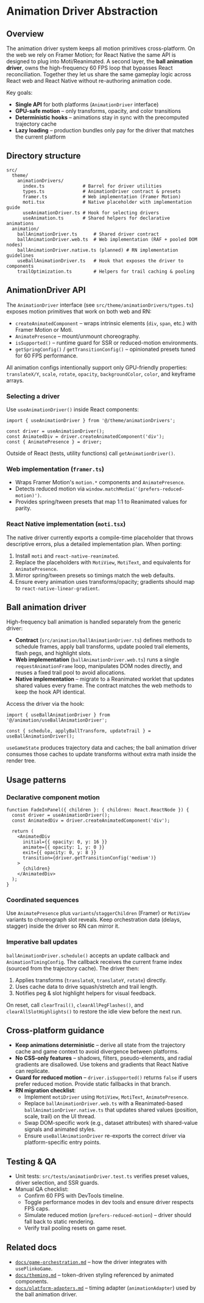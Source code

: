 # Animation Driver Abstraction

## Overview

The animation driver system keeps all motion primitives cross-platform. On the web we rely on Framer Motion; for React Native the same API is designed to plug into Moti/Reanimated. A second layer, the **ball animation driver**, owns the high-frequency 60 FPS loop that bypasses React reconciliation. Together they let us share the same gameplay logic across React web and React Native without re-authoring animation code.

Key goals:

- **Single API** for both platforms (`AnimationDriver` interface)
- **GPU-safe motion** – only transforms, opacity, and color transitions
- **Deterministic hooks** – animations stay in sync with the precomputed trajectory cache
- **Lazy loading** – production bundles only pay for the driver that matches the current platform

## Directory structure

```
src/
  theme/
    animationDrivers/
      index.ts              # Barrel for driver utilities
      types.ts              # AnimationDriver contract & presets
      framer.ts             # Web implementation (Framer Motion)
      moti.tsx              # Native placeholder with implementation guide
      useAnimationDriver.ts # Hook for selecting drivers
      useAnimation.ts       # Shared helpers for declarative animations
  animation/
    ballAnimationDriver.ts      # Shared driver contract
    ballAnimationDriver.web.ts  # Web implementation (RAF + pooled DOM nodes)
    ballAnimationDriver.native.ts (planned) # RN implementation guidelines
    useBallAnimationDriver.ts   # Hook that exposes the driver to components
    trailOptimization.ts        # Helpers for trail caching & pooling
```

## AnimationDriver API

The `AnimationDriver` interface (see `src/theme/animationDrivers/types.ts`) exposes motion primitives that work on both web and RN:

- `createAnimatedComponent` – wraps intrinsic elements (`div`, `span`, etc.) with Framer Motion or Moti.
- `AnimatePresence` – mount/unmount choreography.
- `isSupported()` – runtime guard for SSR or reduced-motion environments.
- `getSpringConfig()` / `getTransitionConfig()` – opinionated presets tuned for 60 FPS performance.

All animation configs intentionally support only GPU-friendly properties: `translateX/Y`, `scale`, `rotate`, `opacity`, `backgroundColor`, `color`, and keyframe arrays.

### Selecting a driver

Use `useAnimationDriver()` inside React components:

```tsx
import { useAnimationDriver } from '@/theme/animationDrivers';

const driver = useAnimationDriver();
const AnimatedDiv = driver.createAnimatedComponent('div');
const { AnimatePresence } = driver;
```

Outside of React (tests, utility functions) call `getAnimationDriver()`.

### Web implementation (`framer.ts`)

- Wraps Framer Motion's `motion.*` components and `AnimatePresence`.
- Detects reduced motion via `window.matchMedia('(prefers-reduced-motion)')`.
- Provides spring/tween presets that map 1:1 to Reanimated values for parity.

### React Native implementation (`moti.tsx`)

The native driver currently exports a compile-time placeholder that throws descriptive errors, plus a detailed implementation plan. When porting:

1. Install `moti` and `react-native-reanimated`.
2. Replace the placeholders with `MotiView`, `MotiText`, and equivalents for `AnimatePresence`.
3. Mirror spring/tween presets so timings match the web defaults.
4. Ensure every animation uses transforms/opacity; gradients should map to `react-native-linear-gradient`.

## Ball animation driver

High-frequency ball animation is handled separately from the generic driver:

- **Contract** (`src/animation/ballAnimationDriver.ts`) defines methods to schedule frames, apply ball transforms, update pooled trail elements, flash pegs, and highlight slots.
- **Web implementation** (`ballAnimationDriver.web.ts`) runs a single `requestAnimationFrame` loop, manipulates DOM nodes directly, and reuses a fixed trail pool to avoid allocations.
- **Native implementation** – migrate to a Reanimated worklet that updates shared values every frame. The contract matches the web methods to keep the hook API identical.

Access the driver via the hook:

```tsx
import { useBallAnimationDriver } from '@/animation/useBallAnimationDriver';

const { schedule, applyBallTransform, updateTrail } = useBallAnimationDriver();
```

`useGameState` produces trajectory data and caches; the ball animation driver consumes those caches to update transforms without extra math inside the render tree.

## Usage patterns

### Declarative component motion

```tsx
function FadeInPanel({ children }: { children: React.ReactNode }) {
  const driver = useAnimationDriver();
  const AnimatedDiv = driver.createAnimatedComponent('div');

  return (
    <AnimatedDiv
      initial={{ opacity: 0, y: 16 }}
      animate={{ opacity: 1, y: 0 }}
      exit={{ opacity: 0, y: 8 }}
      transition={driver.getTransitionConfig('medium')}
    >
      {children}
    </AnimatedDiv>
  );
}
```

### Coordinated sequences

Use `AnimatePresence` plus `variants`/`staggerChildren` (Framer) or `MotiView` variants to choreograph slot reveals. Keep orchestration data (delays, stagger) inside the driver so RN can mirror it.

### Imperative ball updates

`ballAnimationDriver.schedule()` accepts an update callback and `AnimationTimingConfig`. The callback receives the current frame index (sourced from the trajectory cache). The driver then:

1. Applies transforms (`translateX`, `translateY`, `rotate`) directly.
2. Uses cache data to drive squash/stretch and trail length.
3. Notifies peg & slot highlight helpers for visual feedback.

On reset, call `clearTrail()`, `clearAllPegFlashes()`, and `clearAllSlotHighlights()` to restore the idle view before the next run.

## Cross-platform guidance

- **Keep animations deterministic** – derive all state from the trajectory cache and game context to avoid divergence between platforms.
- **No CSS-only features** – shadows, filters, pseudo-elements, and radial gradients are disallowed. Use tokens and gradients that React Native can replicate.
- **Guard for reduced motion** – `driver.isSupported()` returns `false` if users prefer reduced motion. Provide static fallbacks in that branch.
- **RN migration checklist**:
  - Implement `motiDriver` using `MotiView`, `MotiText`, `AnimatePresence`.
  - Replace `ballAnimationDriver.web.ts` with a Reanimated-based `ballAnimationDriver.native.ts` that updates shared values (position, scale, trail) on the UI thread.
  - Swap DOM-specific work (e.g., dataset attributes) with shared-value signals and animated styles.
  - Ensure `useBallAnimationDriver` re-exports the correct driver via platform-specific entry points.

## Testing & QA

- Unit tests: `src/tests/animationDriver.test.ts` verifies preset values, driver selection, and SSR guards.
- Manual QA checklist:
  - Confirm 60 FPS with DevTools timeline.
  - Toggle performance modes in dev tools and ensure driver respects FPS caps.
  - Simulate reduced motion (`prefers-reduced-motion`) – driver should fall back to static rendering.
  - Verify trail pooling resets on game reset.

## Related docs

- [`docs/game-orchestration.md`](./game-orchestration.md) – how the driver integrates with `usePlinkoGame`.
- [`docs/theming.md`](./theming.md) – token-driven styling referenced by animated components.
- [`docs/platform-adapters.md`](./platform-adapters.md) – timing adapter (`animationAdapter`) used by the ball animation driver.

